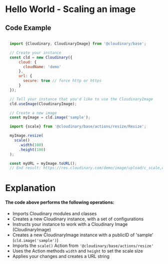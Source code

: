 <h1>Hello World - Scaling an image</h1>

<h2>Code Example</h2>

```javascript

  import {Cloudinary, CloudinaryImage} from '@cloudinary/base';

  // Create your instance
  const cld = new Cloudinary({
      cloud: {
        cloudName: 'demo'
      },
      url: {
        secure: true // force http or https
      }
  });

  // Tell your instance that you'd like to use the CloudinaryImage
  cld.useImage(CloudinaryImage);

  // Create a new image
  const myImage = cld.image('sample');

  import {scale} from '@cloudinary/base/actions/resize/Resize';

  myImage.resize(
    scale()
      .width(100)
      .height(100)
  );

  const myURL = myImage.toURL();
  // End result: https://res.cloudinary.com/demo/image/upload/c_scale,w_100,h_100/sample
```

<h1>Explanation</h1>
<h4>The code above performs the following operations:</h4>
<ul>
    <li>Imports Cloudinary modules and classes</li>
    <li>Creates a new Cloudinary instance, with a set of configurations</li>
    <li>Instructs your instance to work with a Cloudinary Image (CloudinaryImage)</li>
    <li>Creates a new CloudinaryImage instance with a publicID of 'sample' (<code>cld.image('sample')</code>)</li>
    <li>Imports the <code>scale()</code> Action from <code>'@cloudinary/base/actions/resize'</code> </li>
    <li>Uses the Action methods <code>width</code> and <code>height</code> to set the scale size</li>
    <li>Applies your changes and creates a URL string</li>
</ul>
